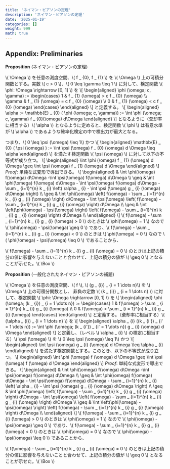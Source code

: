 ```yaml
---
title: 'ネイマン・ピアソンの定理'
description: 'ネイマン・ピアソンの定理'
date: '2025-01-19'
categories: []
weight: 999
math: true
---
```




## Appendix: Preliminaries



**Proposition** (ネイマン・ピアソンの定理)

\\( \Omega \\)  を任意の測度空間、\\( f _ {0}\, f _ {1} \\) を \\( \Omega \\) 上の可積分関数とする。実数 \\( c > 0 \\)、\\( 0 \leq \gamma \leq 1 \\) に対して、検定関数 \\( \phi: \Omega \rightarrow [0\, 1] \\) を
\\[ \\begin{aligned}  \\phi (\\omega; c\, \\gamma) :=  \\begin{cases}     1      & f _ {1} (\\omega) > c f _ {0} (\\omega) \\\\     \\gamma & f _ {1} (\\omega) = c f _ {0} (\\omega) \\\\     0      & f _ {1} (\\omega) < c f _ {0} (\\omega) \\end{cases}  \\end{aligned} \\]
と定義する。
\\[ \\begin{aligned}  \\alpha := \\mathbb{E} _ {0} ( \\phi (\\omega; c\, \\gamma)) := \\int \\phi (\\omega; c\, \\gamma) f _ {0}(\\omega) d\\Omega  \\end{aligned} \\]
となるように（棄却率に相当する）\\( \alpha \\) となるように定めると、検定関数 \\( \phi \\) は有意水準が \\( \alpha \\) であるような確率化検定の中で検出力が最大となる。

つまり、\\( 0 \leq \psi (\omega) \leq 1\\) かつ
\\[ \\begin{aligned}  \\mathbb{E} _ {0} ( \\psi (\\omega) ) := \\int \\psi (\\omega) f _ {0} (\\omega) d \\Omega \\leq \\alpha  \\end{aligned} \\]
を満たす検定関数 \\( \psi (\omega) \\) に対して以下の不等式が成り立つ。
\\[ \\begin{aligned}  \\int \\phi (\\omega) f _ {1} (\\omega) d \\Omega \\geq \\int \\psi (\\omega) f _ {1} (\\omega) d \\Omega  \\end{aligned} \\]
*Proof*: 単純な式変形で導出できる。
\\[ \\begin{aligned} & \\int \\phi(\\omega) f(\\omega) d\\Omega -\\int \\psi(\\omega) f(\\omega) d\\Omega \\\\ \\geq & \\int \\phi(\\omega) f(\\omega) d\\Omega - \\int \\psi(\\omega) f(\\omega) d\\Omega - \\sum _ {i=1}^{n} k _ {i} \\left( \\alpha _ {i} - \\int \\psi (\\omega) g _ {i} (\\omega) d\\Omega \\right) \\\\ \\geq & \\int \\phi(\\omega) \\left( f(\\omega) - \\sum _ {i=1}^{n} k _ {i} g _ {i} (\\omega) \\right) d\\Omega - \\int \\psi(\\omega) \\left( f(\\omega) - \\sum _ {i=1}^{n} k _ {i} g _ {i} (\\omega) \\right) d\\Omega \\\\ \\geq & \\int \\left(\\phi(\\omega) - \\psi(\\omega) \\right) \\left( f(\\omega) - \\sum _ {i=1}^{n} k _ {i} g _ {i} (\\omega) \\right) d\\Omega \\\\ \\end{aligned} \\]
\\( f(\omega) - \sum _ {i=1}^{n} k _ {i} g _ {i} (\omega) > 0  \\) のときは \\( \phi(\omega) = 1 \\) なので \\( \phi(\omega) - \psi(\omega) \geq 0 \\) であり、\\( f(\omega) - \sum _ {i=1}^{n} k _ {i} g _ {i} (\omega) < 0  \\) のときは \\( \phi(\omega) = 0 \\) なので \\( \phi(\omega) - \psi(\omega) \leq 0 \\) であることから、

\\( f(\omega) - \sum _ {i=1}^{n} k _ {i} g _ {i} (\omega) = 0 \\) のときは上記の積分の値に影響を与えないことと合わせて、上記の積分の値が \\( \geq 0 \\) となることが示せた。\\( \Box \\)



**Proposition** (一般化されたネイマン・ピアソンの補題)

\\( \Omega \\)  を任意の測度空間、\\( f \\), \\( (g _ {i}) _ {i = 1 \dots n}\\) を \\( \Omega \\) 上の可積分関数とし、 非負の定数 \\( (k _ {i}) _ {i = 1 \dots n} \\) に対して、検定関数 \\( \phi: \Omega \rightarrow [0\, 1] \\) を
\\[ \\begin{aligned}  \\phi (\\omega; (k _ {i}) _ {i = 1 \\dots n}) :=  \\begin{cases}     1    & f(\\omega) > \\sum _ {i = 1}^{n} k _ {i} g _ {i} (\\omega) \\\\     0    & f(\\omega) < \\sum _ {i = 1}^{n} k _ {i} g _ {i} (\\omega) \\end{cases}  \\end{aligned} \\]
と定義する。（棄却率に相当する）\\( (\alpha _ {i}) _ {i = 1 \dots n} \\) を
\\[ \\begin{aligned}  \\alpha _ {i} ((k _ {i'}) _ {i' = 1 \\dots n}) := \\int \\phi (\\omega; (k _ {i'}) _ {i' = 1 \\dots n}) g _ {i} (\\omega) d \\Omega  \\end{aligned} \\]
と定義し、（レベル \\( \alpha _ {i} \\) の検定に相当する）\\( \psi (\omega) \\) を \\( 0 \leq \psi (\omega) \leq 1\\) かつ
\\[ \\begin{aligned}  \\int \\psi (\\omega) g _ {i} (\\omega) d \\Omega \\leq \\alpha _ {i}  \\end{aligned} \\]
を満たす検定関数とする。このとき、以下の不等式が成り立つ。
\\[ \\begin{aligned}  \\int \\phi (\\omega) f (\\omega) d \\Omega \\geq \\int \\psi (\\omega) f (\\omega) d \\Omega  \\end{aligned} \\]
*Proof*: 単純な式変形で導出できる。
\\[ \\begin{aligned} & \\int \\phi(\\omega) f(\\omega) d\\Omega -\\int \\psi(\\omega) f(\\omega) d\\Omega \\\\ \\geq & \\int \\phi(\\omega) f(\\omega) d\\Omega - \\int \\psi(\\omega) f(\\omega) d\\Omega - \\sum _ {i=1}^{n} k _ {i} \\left( \\alpha _ {i} - \\int \\psi (\\omega) g _ {i} (\\omega) d\\Omega \\right) \\\\ \\geq & \\int \\phi(\\omega) \\left( f(\\omega) - \\sum _ {i=1}^{n} k _ {i} g _ {i} (\\omega) \\right) d\\Omega - \\int \\psi(\\omega) \\left( f(\\omega) - \\sum _ {i=1}^{n} k _ {i} g _ {i} (\\omega) \\right) d\\Omega \\\\ \\geq & \\int \\left(\\phi(\\omega) - \\psi(\\omega) \\right) \\left( f(\\omega) - \\sum _ {i=1}^{n} k _ {i} g _ {i} (\\omega) \\right) d\\Omega \\\\ \\end{aligned} \\]
\\( f(\omega) - \sum _ {i=1}^{n} k _ {i} g _ {i} (\omega) > 0  \\) のときは \\( \phi(\omega) = 1 \\) なので \\( \phi(\omega) - \psi(\omega) \geq 0 \\) であり、\\( f(\omega) - \sum _ {i=1}^{n} k _ {i} g _ {i} (\omega) < 0  \\) のときは \\( \phi(\omega) = 0 \\) なので \\( \phi(\omega) - \psi(\omega) \leq 0 \\) であることから、

\\( f(\omega) - \sum _ {i=1}^{n} k _ {i} g _ {i} (\omega) = 0 \\) のときは上記の積分の値に影響を与えないことと合わせて、上記の積分の値が \\( \geq 0 \\) となることが示せた。\\( \Box \\)


